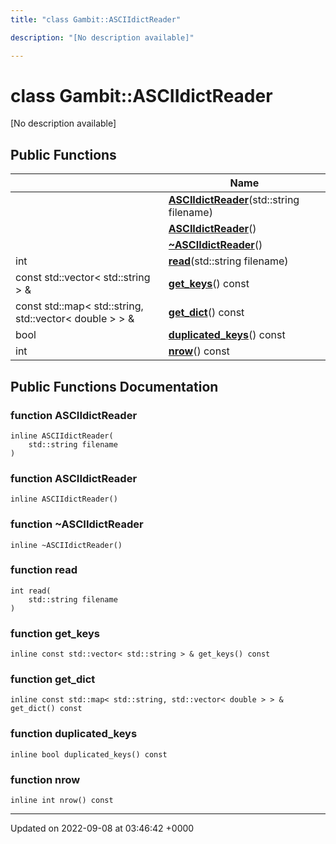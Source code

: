 ```yaml
---
title: "class Gambit::ASCIIdictReader"

description: "[No description available]"

---
```


# class Gambit::ASCIIdictReader



[No description available]

## Public Functions

|                | Name           |
| -------------- | -------------- |
| | **[ASCIIdictReader](/documentation/code/classes/classgambit_1_1asciidictreader/#function-asciidictreader)**(std::string filename) |
| | **[ASCIIdictReader](/documentation/code/classes/classgambit_1_1asciidictreader/#function-asciidictreader)**() |
| | **[~ASCIIdictReader](/documentation/code/classes/classgambit_1_1asciidictreader/#function-asciidictreader)**() |
| int | **[read](/documentation/code/classes/classgambit_1_1asciidictreader/#function-read)**(std::string filename) |
| const std::vector< std::string > & | **[get_keys](/documentation/code/classes/classgambit_1_1asciidictreader/#function-get-keys)**() const |
| const std::map< std::string, std::vector< double > > & | **[get_dict](/documentation/code/classes/classgambit_1_1asciidictreader/#function-get-dict)**() const |
| bool | **[duplicated_keys](/documentation/code/classes/classgambit_1_1asciidictreader/#function-duplicated-keys)**() const |
| int | **[nrow](/documentation/code/classes/classgambit_1_1asciidictreader/#function-nrow)**() const |

## Public Functions Documentation

### function ASCIIdictReader

```
inline ASCIIdictReader(
    std::string filename
)
```


### function ASCIIdictReader

```
inline ASCIIdictReader()
```


### function ~ASCIIdictReader

```
inline ~ASCIIdictReader()
```


### function read

```
int read(
    std::string filename
)
```


### function get_keys

```
inline const std::vector< std::string > & get_keys() const
```


### function get_dict

```
inline const std::map< std::string, std::vector< double > > & get_dict() const
```


### function duplicated_keys

```
inline bool duplicated_keys() const
```


### function nrow

```
inline int nrow() const
```


-------------------------------

Updated on 2022-09-08 at 03:46:42 +0000